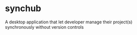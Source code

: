 # synchub
A desktop application that let developer manage their project(s) synchronously without version controls
